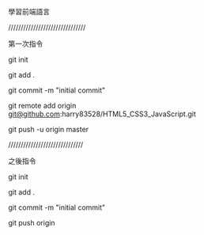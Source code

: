 學習前端語言

///////////////////////////////

第一次指令

 git init
 
 git add .
 
 git commit -m "initial commit"
 
 git remote add origin git@github.com:harry83528/HTML5_CSS3_JavaScript.git
 
 git push -u origin master
 
 //////////////////////////////
 
 之後指令
 
 git init
 
 git add .
 
 git commit -m "initial commit"
 
 git push  origin
 
 